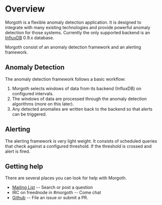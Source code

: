 # Overview


Morgoth is a flexible anomaly detection application. It is designed to integrate
with many existing technologies and provide powerful anomaly detection for those systems.
Currently the only supported backend is an [InfluxDB](http://influxdb.com) 0.9.x database.

Morgoth consist of an anomaly detection framework and an alerting framework.

## Anomaly Detection

The anomaly detection framework follows a basic workflow:

 1. Morgoth selects windows of data from its backend (InfluxDB) on configured intervals.
 2. The windows of data are processed through the anomaly detection algorithms (more on this later).
 3. Any detected anomalies are written back to the backend so that alerts can be triggered.


## Alerting

The alerting framework is very light weight. It consists of scheduled queries that check against a configured threshold.
If the threshold is crossed and alert is fired.


## Getting help

There are several places you can look for help with Morgoth.

* [Mailing List](https://groups.google.com/forum/#!forum/morgoth) -- Search or post a question
* IRC on freednode in #morgoth -- Come chat
* [Github](https://github.com/nathanielc/morgoth) -- File an issue or submit a PR.


